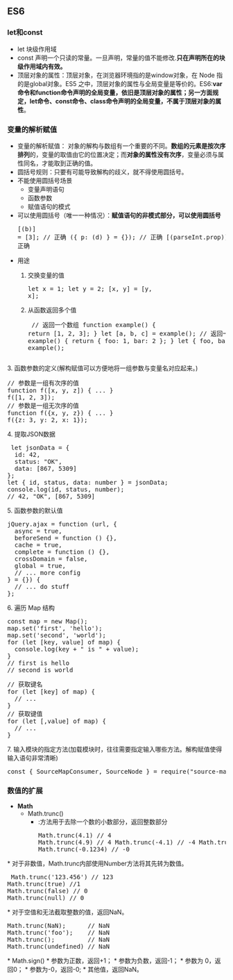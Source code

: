 ## ES6
### let和const
* let 块级作用域
* const 声明一个只读的常量。一旦声明，常量的值不能修改.**只在声明所在的块级作用域内有效。**
* 顶层对象的属性：顶层对象，在浏览器环境指的是window对象，在 Node 指的是global对象。ES5 之中，顶层对象的属性与全局变量是等价的。ES6:**var命令和function命令声明的全局变量，依旧是顶层对象的属性；另一方面规定，let命令、const命令、class命令声明的全局变量，不属于顶层对象的属性**。

### 变量的解析赋值
* 变量的解析赋值： 对象的解构与数组有一个重要的不同。**数组的元素是按次序排列**的，变量的取值由它的位置决定；而**对象的属性没有次序**，变量必须与属性同名，才能取到正确的值。
* 圆括号规则：只要有可能导致解构的歧义，就不得使用圆括号。
* 不能使用圆括号场景
	* 变量声明语句
	* 函数参数
	* 赋值语句的模式
* 可以使用圆括号（唯一一种情况）：**赋值语句的非模式部分，可以使用圆括号**<pre>[(b)] = [3]; // 正确
({ p: (d) } = {}); // 正确
[(parseInt.prop)] = [3]; // 正确
* 用途
	1. 交换变量的值<pre>let x = 1;
let y = 2;
[x, y] = [y, x];</pre>

	2. 从函数返回多个值 	 <pre> // 返回一个数组
function example() {
  return [1, 2, 3];
}
let [a, b, c] = example();
// 返回一个对象
function example() {
  return {
    foo: 1,
    bar: 2
  };
}
let { foo, bar } = example();
</pre>
	3. 函数参数的定义(解构赋值可以方便地将一组参数与变量名对应起来。)<pre>// 参数是一组有次序的值
function f([x, y, z]) { ... }
f([1, 2, 3]);
// 参数是一组无次序的值
function f({x, y, z}) { ... }
f({z: 3, y: 2, x: 1});</pre>
	4. 提取JSON数据<pre> let jsonData = {
  id: 42,
  status: "OK",
  data: [867, 5309]
};
let { id, status, data: number } = jsonData;
console.log(id, status, number);
// 42, "OK", [867, 5309]
</pre>
   5. 函数参数的默认值<pre>jQuery.ajax = function (url, {
  async = true,
  beforeSend = function () {},
  cache = true,
  complete = function () {},
  crossDomain = false,
  global = true,
  // ... more config
} = {}) {
  // ... do stuff
};</pre>
	6. 遍历 Map 结构<pre>const map = new Map();
map.set('first', 'hello');
map.set('second', 'world');
for (let [key, value] of map) {
  console.log(key + " is " + value);
}
// first is hello
// second is world</pre><pre>// 获取键名
for (let [key] of map) {
  // ...
}
// 获取键值
for (let [,value] of map) {
  // ...
}</pre>
	7. 输入模块的指定方法(加载模块时，往往需要指定输入哪些方法。解构赋值使得输入语句非常清晰)<pre>const { SourceMapConsumer, SourceNode } = require("source-map");
</pre>

### 数值的扩展
* **Math**
	* Math.trunc()
		* :方法用于去除一个数的小数部分，返回整数部分<pre>Math.trunc(4.1) // 4
Math.trunc(4.9) // 4
Math.trunc(-4.1) // -4
Math.trunc(-4.9) // -4
Math.trunc(-0.1234) // -0
</pre>
	 * 对于非数值，Math.trunc内部使用Number方法将其先转为数值。<pre> Math.trunc('123.456') // 123
Math.trunc(true) //1
Math.trunc(false) // 0
Math.trunc(null) // 0
</pre>
	 * 对于空值和无法截取整数的值，返回NaN。<pre>Math.trunc(NaN);      // NaN
Math.trunc('foo');    // NaN
Math.trunc();         // NaN
Math.trunc(undefined) // NaN</pre>
	* Math.sign()
		* 参数为正数，返回+1；
		* 参数为负数，返回-1；
		* 参数为 0，返回0；
		* 参数为-0，返回-0;
		* 其他值，返回NaN。 





			   
